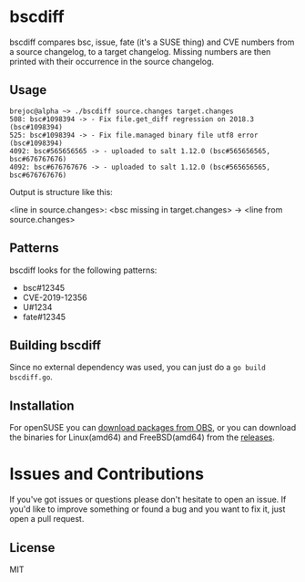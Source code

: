 # bscdiff

bscdiff compares bsc, issue, fate (it's a SUSE thing) and CVE numbers from a source changelog, to a target changelog. Missing numbers are then printed with their occurrence in the source changelog.


## Usage

```
brejoc@alpha ~> ./bscdiff source.changes target.changes
508: bsc#1098394 -> - Fix file.get_diff regression on 2018.3 (bsc#1098394)
525: bsc#1098394 -> - Fix file.managed binary file utf8 error (bsc#1098394)
4092: bsc#565656565 -> - uploaded to salt 1.12.0 (bsc#565656565, bsc#676767676)
4092: bsc#676767676 -> - uploaded to salt 1.12.0 (bsc#565656565, bsc#676767676)
```

Output is structure like this:

\<line in source.changes\>: \<bsc missing in target.changes\> -> \<line from source.changes\>

## Patterns

bscdiff looks for the following patterns:

* bsc#12345
* CVE-2019-12356
* U#1234
* fate#12345

## Building bscdiff

Since no external dependency was used, you can just do a `go build bscdiff.go`.

## Installation

For openSUSE you can [download packages from OBS](https://software.opensuse.org//download.html?project=home%3Abrejoc%3Abscdiff&package=bscdiff), or you can download the binaries for Linux(amd64) and FreeBSD(amd64) from the [releases](https://github.com/brejoc/bscdiff/releases).

# Issues and Contributions

If you've got issues or questions please don't hesitate to open an issue. If you'd like to improve something or found a bug and you want to fix it, just open a pull request.

## License

MIT
